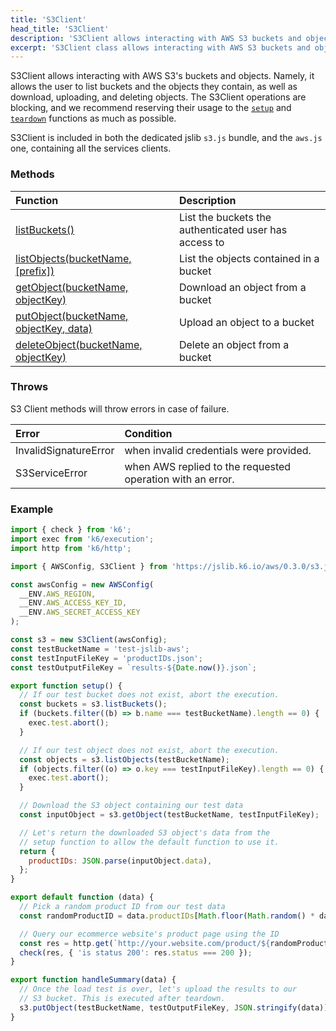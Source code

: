 ```yaml
---
title: 'S3Client'
head_title: 'S3Client'
description: 'S3Client allows interacting with AWS S3 buckets and objects'
excerpt: 'S3Client class allows interacting with AWS S3 buckets and objects'
---
```


S3Client allows interacting with AWS S3's buckets and objects. Namely, it allows the user to list buckets and the objects they contain, as well as download, uploading, and deleting objects. The S3Client operations are blocking, and we recommend reserving their usage to the [`setup`](/using-k6/test-life-cycle/) and [`teardown`](/using-k6/test-life-cycle/) functions as much as possible.

S3Client is included in both the dedicated jslib `s3.js` bundle, and the `aws.js` one, containing all the services clients.

### Methods

| Function                                                                                         | Description                                           |
| :----------------------------------------------------------------------------------------------- | :---------------------------------------------------- |
| [listBuckets()](/javascript-api/jslib/aws/s3client/s3client-listbuckets)                         | List the buckets the authenticated user has access to |
| [listObjects(bucketName, [prefix])](/javascript-api/jslib/aws/s3client/s3client-listobjects/)    | List the objects contained in a bucket                |
| [getObject(bucketName, objectKey)](/javascript-api/jslib/aws/s3client/s3client-getobject/)       | Download an object from a bucket                      |
| [putObject(bucketName, objectKey, data)](/javascript-api/jslib/aws/s3client/s3client-putobject/) | Upload an object to a bucket                          |
| [deleteObject(bucketName, objectKey)](/javascript-api/jslib/aws/s3client/s3client-deleteobject/) | Delete an object from a bucket                        |

### Throws

S3 Client methods will throw errors in case of failure.

| Error                 | Condition                                                  |
| :-------------------- | :--------------------------------------------------------- |
| InvalidSignatureError | when invalid credentials were provided.                    |
| S3ServiceError        | when AWS replied to the requested operation with an error. |

### Example

<CodeGroup labels={[]}>

```javascript
import { check } from 'k6';
import exec from 'k6/execution';
import http from 'k6/http';

import { AWSConfig, S3Client } from 'https://jslib.k6.io/aws/0.3.0/s3.js';

const awsConfig = new AWSConfig(
  __ENV.AWS_REGION,
  __ENV.AWS_ACCESS_KEY_ID,
  __ENV.AWS_SECRET_ACCESS_KEY
);

const s3 = new S3Client(awsConfig);
const testBucketName = 'test-jslib-aws';
const testInputFileKey = 'productIDs.json';
const testOutputFileKey = `results-${Date.now()}.json`;

export function setup() {
  // If our test bucket does not exist, abort the execution.
  const buckets = s3.listBuckets();
  if (buckets.filter((b) => b.name === testBucketName).length == 0) {
    exec.test.abort();
  }

  // If our test object does not exist, abort the execution.
  const objects = s3.listObjects(testBucketName);
  if (objects.filter((o) => o.key === testInputFileKey).length == 0) {
    exec.test.abort();
  }

  // Download the S3 object containing our test data
  const inputObject = s3.getObject(testBucketName, testInputFileKey);

  // Let's return the downloaded S3 object's data from the
  // setup function to allow the default function to use it.
  return {
    productIDs: JSON.parse(inputObject.data),
  };
}

export default function (data) {
  // Pick a random product ID from our test data
  const randomProductID = data.productIDs[Math.floor(Math.random() * data.productIDs.length)];

  // Query our ecommerce website's product page using the ID
  const res = http.get(`http://your.website.com/product/${randomProductID}/`);
  check(res, { 'is status 200': res.status === 200 });
}

export function handleSummary(data) {
  // Once the load test is over, let's upload the results to our
  // S3 bucket. This is executed after teardown.
  s3.putObject(testBucketName, testOutputFileKey, JSON.stringify(data));
}
```

</CodeGroup>
